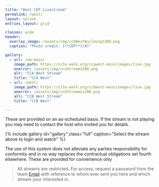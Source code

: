 ```yaml
---
title: "West CEP Livestream"
permalink: /west/
layout: splash
entries_layout: grid

classes: wide
header:
  overlay_image: /assets/img/ccbWestBuilding1200.png
  caption: "Photo credit: [**CEP**](#)"

gallery:
  - url: /aw-main/
    image_path: https://site-walk.org/ccawest-main/images/live.jpg
    onerror: /assets/img/ccaStream1200.png
    alt: "CCA West Stream"
    title: "CCA West"
  - url: /west/
    image_path: https://site-walk.org/ccbwest-main/images/live.jpg
    onerror: /assets/img/ccbStreams1200.png 
    alt: "CCB West Stream"
    title: "CCB West"

---
```


These are provided on an as-scheduled basis. If the stream is not playing you may need to contact the host who invited you for details.


{% include gallery id="gallery" class="full" caption="Select the stream above to login and watch" %}

The use of this system does not alleviate any parties responsibility for conformity and in no way replaces the contractual obligations set fourth elsewhere. These are provided for convenience only

> All streams are restricted. For access, request a password from the team [Email](mailto:james@site-walk.org) with reference to whom ever sent you here and which stream your interested in.



